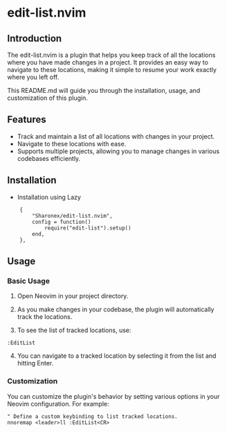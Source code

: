 # edit-list.nvim

## Introduction

The edit-list.nvim is a plugin that helps you keep track of all the locations where you have made changes in a project. It provides an easy way to navigate to these locations, making it simple to resume your work exactly where you left off.

This README.md will guide you through the installation, usage, and customization of this plugin.

## Features

- Track and maintain a list of all locations with changes in your project.
- Navigate to these locations with ease.
- Supports multiple projects, allowing you to manage changes in various codebases efficiently.

## Installation

* Installation using Lazy
```
    {
        "Sharonex/edit-list.nvim",
        config = function()
            require("edit-list").setup()
        end,
    },
```

## Usage

### Basic Usage

1. Open Neovim in your project directory.

2. As you make changes in your codebase, the plugin will automatically track the locations.

3. To see the list of tracked locations, use:

```vim
:EditList
```

4. You can navigate to a tracked location by selecting it from the list and hitting Enter.

### Customization

You can customize the plugin's behavior by setting various options in your Neovim configuration. For example:

```vim
" Define a custom keybinding to list tracked locations.
nnoremap <leader>ll :EditList<CR>
```
